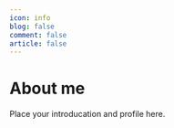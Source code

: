 ```yaml
---
icon: info
blog: false
comment: false
article: false
---
```


# About me

Place your introducation and profile here.
